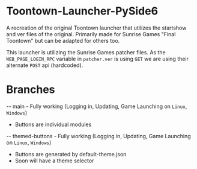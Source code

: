 # Toontown-Launcher-PySide6
 A recreation of the original Toontown launcher that utilizes the startshow and ver files of the original. Primarily made for Sunrise Games "Final Toontown" but can be adapted for others too.

This launcher is utilizing the Sunrise Games patcher files. As the ``WEB_PAGE_LOGIN_RPC`` variable in `patcher.ver` is using `GET` we are using their alternate `POST` api (hardcoded).

# Branches
-- main - Fully working (Logging in, Updating, Game Launching on `Linux`, `Windows`)
* Buttons are individual modules

-- themed-buttons - Fully working (Logging in, Updating, Game Launching on `Linux`, `Windows`)
* Buttons are generated by default-theme.json
* Soon will have a theme selector
